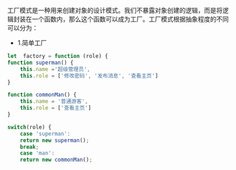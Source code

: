 工厂模式是一种用来创建对象的设计模式。我们不暴露对象创建的逻辑，而是将逻辑封装在一个函数内，那么这个函数可以成为工厂。工厂模式根据抽象程度的不同可以分为：

- 1.简单工厂 

```js
let  factory = function (role) {
function superman() {
    this.name ='超级管理员', 
    this.role = ['修改密码', '发布消息', '查看主页']
}

function commonMan() {
    this.name = '普通游客', 
    this.role = ['查看主页']
}

switch(role) {
    case 'superman':
    return new superman();
    break;
    case 'man':
    return new commonMan();
    